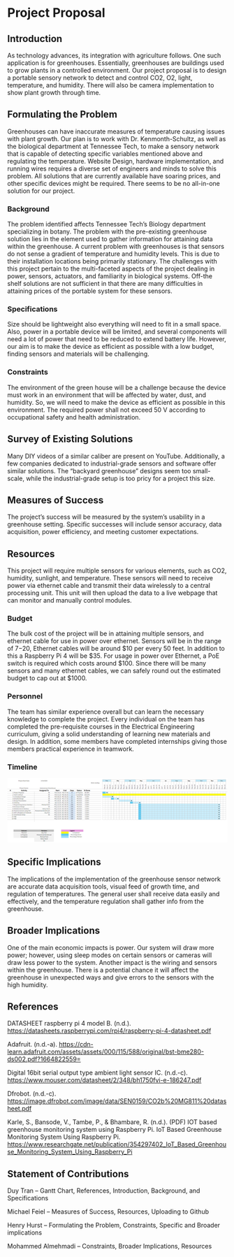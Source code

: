 # Project Proposal

## Introduction

As technology advances, its integration with agriculture follows. One such application is for greenhouses. Essentially, greenhouses are buildings used to grow plants in a controlled environment. Our project proposal is to design a portable sensory network to detect and control CO2, O2, light, temperature, and humidity. There will also be camera implementation to show plant growth through time.

## Formulating the Problem

Greenhouses can have inaccurate measures of temperature causing issues with plant growth. Our plan is to work with Dr. Kenmonth-Schultz, as well as the biological department at Tennessee Tech, to make a sensory network that is capable of detecting specific variables mentioned above and regulating the temperature. Website Design, hardware implementation, and running wires requires a diverse set of engineers and minds to solve this problem. All solutions that are currently available have soaring prices, and other specific devices might be required. There seems to be no all-in-one solution for our project.

### Background

The problem identified affects Tennessee Tech’s Biology department specializing in botany. The problem with the pre-existing greenhouse solution lies in the element used to gather information for attaining data within the greenhouse. A current problem with greenhouses is that sensors do not sense a gradient of temperature and humidity levels. This is due to their installation locations being primarily stationary. The challenges with this project pertain to the multi-faceted aspects of the project dealing in power, sensors, actuators, and familiarity in biological systems. Off-the shelf solutions are not sufficient in that there are many difficulties in attaining prices of the portable system for these sensors. 

### Specifications

Size should be lightweight also everything will need to fit in a small space. Also, power in a portable device will be limited, and several components will need a lot of power that need to be reduced to extend battery life. However, our aim is to make the device as efficient as possible with a low budget, finding sensors and materials will be challenging.

### Constraints
 
The environment of the green house will be a challenge because the device must work in an environment that will be affected by water, dust, and humidity. So, we will need to make the device as efficient as possible in this environment. The required power shall not exceed 50 V according to occupational safety and health administration. 

## Survey of Existing Solutions

Many DIY videos of a similar caliber are present on YouTube. Additionally, a few companies dedicated to industrial-grade sensors and software offer similar solutions. The “backyard greenhouse” designs seem too small-scale, while the industrial-grade setup is too pricy for a project this size.

## Measures of Success

The project’s success will be measured by the system’s usability in a greenhouse setting. Specific successes will include sensor accuracy, data acquisition, power efficiency, and meeting customer expectations. 

## Resources

This project will require multiple sensors for various elements, such as CO2, humidity, sunlight, and temperature. These sensors will need to receive power via ethernet cable and transmit their data wirelessly to a central processing unit. This unit will then upload the data to a live webpage that can monitor and manually control modules.

### Budget

The bulk cost of the project will be in attaining multiple sensors, and ethernet cable for use in power over ethernet. Sensors will be in the range of $7-$20, Ethernet cables will be around $10 per every 50 feet. In addition to this a Raspberry Pi 4 will be $35. For usage in power over Ethernet, a PoE switch is required which costs around $100. Since there will be many sensors and many ethernet cables, we can safely round out the estimated budget to cap out at $1000. 

### Personnel

The team has similar experience overall but can learn the necessary knowledge to complete the project. Every individual on the team has completed the pre-requisite courses in the Electrical Engineering curriculum, giving a solid understanding of learning new materials and design. In addition, some members have completed internships giving those members practical experience in teamwork. 
 
### Timeline

![Gantt Chart](https://github.com/TnTech-ECE/S25_Team4_MyCapstoneProject/blob/6b491942bbbfa6d045a560bc66826962298cc58d/gantt-chart.png)

## Specific Implications

The implications of the implementation of the greenhouse sensor network are accurate data acquisition tools, visual feed of growth time, and regulation of temperatures. The general user shall receive data easily and effectively, and the temperature regulation shall gather info from the greenhouse. 

## Broader Implications

One of the main economic impacts is power. Our system will draw more power; however, using sleep modes on certain sensors or cameras will draw less power to the system. Another impact is the wiring and sensors within the greenhouse. There is a potential chance it will affect the greenhouse in unexpected ways and give errors to the sensors with the high humidity. 

## References

DATASHEET raspberry pi 4 model B. (n.d.). https://datasheets.raspberrypi.com/rpi4/raspberry-pi-4-datasheet.pdf 

Adafruit. (n.d.-a). https://cdn-learn.adafruit.com/assets/assets/000/115/588/original/bst-bme280-ds002.pdf?1664822559= 

Digital 16bit serial output type ambient light sensor IC. (n.d.-c). https://www.mouser.com/datasheet/2/348/bh1750fvi-e-186247.pdf 

Dfrobot. (n.d.-c). https://image.dfrobot.com/image/data/SEN0159/CO2b%20MG811%20datasheet.pdf 

Karle, S., Bansode, V., Tambe, P., & Bhambare, R. (n.d.). (PDF) IOT based greenhouse monitoring system using Raspberry Pi. IoT Based Greenhouse Monitoring System Using Raspberry Pi. https://www.researchgate.net/publication/354297402_IoT_Based_Greenhouse_Monitoring_System_Using_Raspberry_Pi 

## Statement of Contributions

Duy Tran – Gantt Chart, References, Introduction, Background, and Specifications

Michael Feiel – Measures of Success, Resources, Uploading to Github

Henry Hurst – Formulating the Problem, Constraints, Specific and Broader implications

Mohammed Almehmadi – Constraints, Broader Implications, Resources
